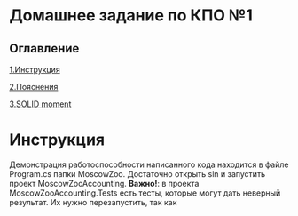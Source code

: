 # Домашнее задание по КПО №1

## Оглавление
[1.Инструкция](#инструкция)

[2.Пояснения](#пояснения)

[3.SOLID moment](#solid)


# Инструкция

Демонстрация работоспособности написанного кода находится в файле Program.cs папки MoscowZoo. Достаточно открыть sln и запустить проект MoscowZooAccounting.
**Важно!**: в проекта MoscowZooAccounting.Tests есть тесты, которые могут дать неверный результат. Их нужно перезапустить, так как 


